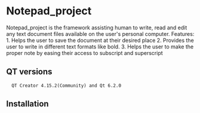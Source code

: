 # Notepad_project
Notepad_project is the framework assisting human to write, read and edit any text document files available on the user's personal computer.
  Features:
    1. Helps the user to save the document at their desired place
    2. Provides the user to write in different text formats like bold.
    3. Helps the user to make the proper note by easing their access to subscript and superscript
## QT versions
      QT Creator 4.15.2(Community) and Qt 6.2.0
## Installation
  
